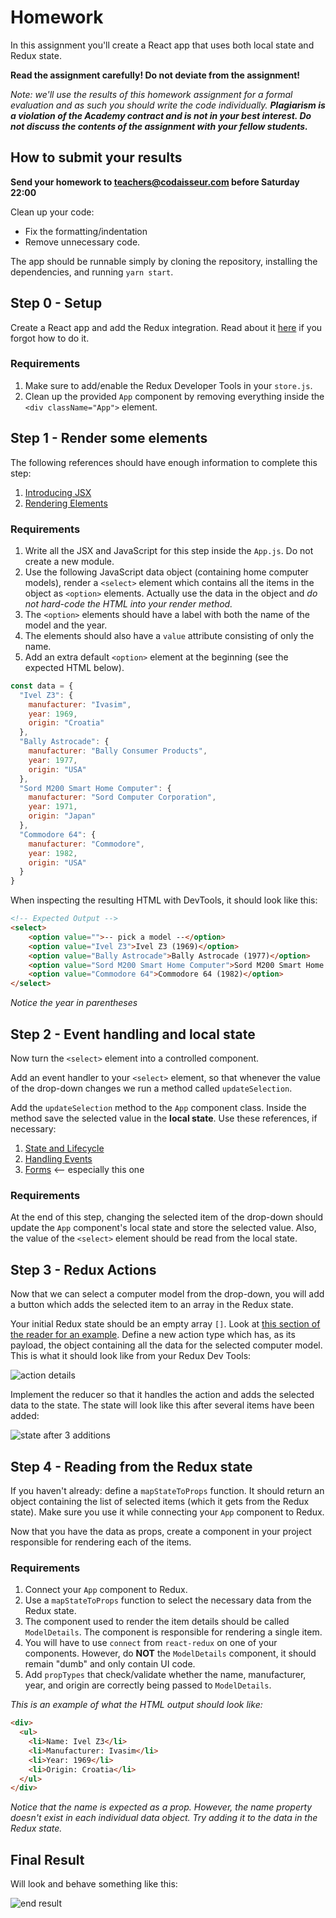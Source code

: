 # Homework

In this assignment you'll create a React app that uses both local state and Redux state. 

**Read the assignment carefully! Do not deviate from the assignment!**

_Note: we'll use the results of this homework assignment for a formal evaluation and as such you should write the code individually. **Plagiarism is a violation of the Academy contract and is not in your best interest. Do not discuss the contents of the assignment with your fellow students.**_

## How to submit your results
**Send your homework to teachers@codaisseur.com before Saturday 22:00**

Clean up your code: 
- Fix the formatting/indentation
- Remove unnecessary code.

The app should be runnable simply by cloning the repository, installing the dependencies, and running `yarn start`.

## Step 0 - Setup

Create a React app and add the Redux integration. Read about it [here](https://readest.codaisseur.com/courses/intermediate-bootcamp/09-redux/03-react-redux/01-setup) if you forgot how to do it.

### Requirements

1. Make sure to add/enable the Redux Developer Tools in your `store.js`.
1. Clean up the provided `App` component by removing everything inside the `<div className="App">` element.

## Step 1 - Render some elements

The following references should have enough information to complete this step:
1. [Introducing JSX](https://reactjs.org/docs/introducing-jsx.html)
1. [Rendering Elements](https://reactjs.org/docs/rendering-elements.html)

### Requirements
1. Write all the JSX and JavaScript for this step inside the `App.js`. Do not create a new module.
1. Use the following JavaScript data object (containing home computer models), render a `<select>` element which contains all the items in the object as `<option>` elements. Actually use the data in the object and _do not hard-code the HTML into your render method._
1. The `<option>` elements should have a label with both the name of the model and the year. 
1. The elements should also have a `value` attribute consisting of only the name. 
1. Add an extra default `<option>` element at the beginning (see the expected HTML below).

```js
const data = {
  "Ivel Z3": {
    manufacturer: "Ivasim",
    year: 1969,
    origin: "Croatia"
  },
  "Bally Astrocade": {
    manufacturer: "Bally Consumer Products",
    year: 1977,
    origin: "USA"
  },
  "Sord M200 Smart Home Computer": {
    manufacturer: "Sord Computer Corporation",
    year: 1971,
    origin: "Japan"
  },
  "Commodore 64": {
    manufacturer: "Commodore",
    year: 1982,
    origin: "USA"
  }
}
```

When inspecting the resulting HTML with DevTools, it should look like this:

```HTML
<!-- Expected Output -->
<select>
    <option value="">-- pick a model --</option>
    <option value="Ivel Z3">Ivel Z3 (1969)</option>
    <option value="Bally Astrocade">Bally Astrocade (1977)</option>
    <option value="Sord M200 Smart Home Computer">Sord M200 Smart Home Computer (1971)</option>
    <option value="Commodore 64">Commodore 64 (1982)</option>
</select>
```

_Notice the year in parentheses_

## Step 2 - Event handling and local state

Now turn the `<select>` element into a controlled component.

Add an event handler to your `<select>` element, so that whenever the value of the drop-down changes we run a method called `updateSelection`.

Add the `updateSelection` method to the `App` component class. Inside the method save the selected value in the **local state**. Use these references, if necessary:

1. [State and Lifecycle](https://reactjs.org/docs/state-and-lifecycle.html)
1. [Handling Events](https://reactjs.org/docs/handling-events.html)
1. [Forms](https://reactjs.org/docs/forms.html) <-- especially this one

### Requirements

At the end of this step, changing the selected item of the drop-down should update the `App` component's local state and store the selected value. Also, the value of the `<select>` element should be read from the local state.

## Step 3 - Redux Actions

Now that we can select a computer model from the drop-down, you will add a button which adds the selected item to an array in the Redux state.

Your initial Redux state should be an empty array `[]`. Look at [this section of the reader for an example](https://readest.codaisseur.com/courses/intermediate-bootcamp/09-redux/02-redux/05-array-reducer). Define a new action type which has, as its payload, the object containing all the data for the selected computer model. This is what it should look like from your Redux Dev Tools:

![action details](https://cd.sseu.re/React_App_-_Google_Chrome_2018-06-20_11.14.58.png)

Implement the reducer so that it handles the action and adds the selected data to the state. The state will look like this after several items have been added:

![state after 3 additions](https://cd.sseu.re/React_App_-_Google_Chrome_2018-06-20_11.16.40.png)

## Step 4 - Reading from the Redux state

If you haven't already: define a `mapStateToProps` function. It should return an object containing the list of selected items (which it gets from the Redux state). Make sure you use it while connecting your `App` component to Redux.

Now that you have the data as props, create a component in your project responsible for rendering each of the items.

### Requirements
1. Connect your `App` component to Redux.
1. Use a `mapStateToProps` function to select the necessary data from the Redux state.
1. The component used to render the item details should be called `ModelDetails`. The component is responsible for rendering a single item.
1. You will have to use `connect` from `react-redux` on one of your components. However, do **NOT** the `ModelDetails` component, it should remain "dumb" and only contain UI code.
1. Add `propTypes` that check/validate whether the name, manufacturer, year, and origin are correctly being passed to `ModelDetails`.

_This is an example of what the HTML output should look like:_

```html
<div>
  <ul>
    <li>Name: Ivel Z3</li>
    <li>Manufacturer: Ivasim</li>
    <li>Year: 1969</li>
    <li>Origin: Croatia</li>
  </ul>
</div>
```

_Notice that the name is expected as a prop. However, the name property doesn't exist in each individual data object. Try adding it to the data in the Redux state._


## Final Result

Will look and behave something like this:

![end result](https://cd.sseu.re/extra-assignment2.gif)
